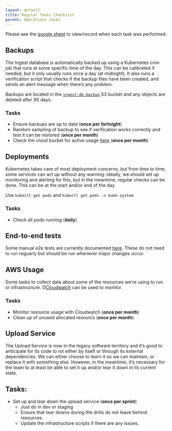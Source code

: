 ```yaml
---
layout: default
title: Regular Tasks Checklist
parent: Operations tasks
---
```


Please see the [google sheet](https://docs.google.com/spreadsheets/d/1KtY7_N9vj5hChdSzM3wY6zOn2hhwTI7Xbkx5__5wLsc/edit#gid=0) to view/record when each task was performed.


## Backups
The Ingest database is automatically backed up using a Kubernetes cron job that runs at some specific time of the day. This can be calibrated if needed, but it only usually runs once a day (at midnight). It also runs a verification script that checks if the backup files have been created, and sends an alert message when there’s any problem.

Backups are located in the [`ingest-db-backup`](https://s3.console.aws.amazon.com/s3/buckets/ingest-db-backup?region=us-east-1) S3 bucket and any objects are deleted after 90 days.

### Tasks
- Ensure backups are up to date (**once per fortnight**)
- Random sampling of backup to see if verification works correctly and test it can be restored (**once per month**)
- Check the cloud bucket for active usage [here](https://s3.console.aws.amazon.com/s3/bucket/ingest-db-backup/metrics/bucket_metrics?region=us-east-1&tab=storage&period=2w) (**once per month**)

## Deployments
Kubernetes takes care of most deployment concerns, but from time to time, some services can act up without any warning. Ideally, we should set up monitoring and alerting for this, but in the meantime, regular checks can be done. This can be at the start and/or end of the day.

Use `kubectl get pods`
and `kubectl get pods -n kube-system`

### Tasks
- Check all pods running (**daily**)

## End-to-end tests
Some manual e2e tests are currently documented [here](e2e-tests.html). These do not need to run reguarly but should be run whenever major changes occur.


## AWS Usage
Some tasks to collect data about some of the resources we're using to run or infrastructure. D[Cloudwatch](https://console.aws.amazon.com/cloudwatch/home?region=us-east-1#cw:dashboard=EC2) can be used to monitor.

### Tasks
- Monitor resource usage with Cloudwatch (**once per month**)
- Clean up of unused allocated resourcs (**once per month**)

## Upload Service
The Upload Service is now in the legacy software territory and it’s good to anticipate for its code to rot either by itself or through its external dependencies. We can either choose to learn it so we can maintain, or replace it with something else. However, in the meantime, it’s necessary for the team to at least be able to set it up and/or tear it down in its current state.

## Tasks:
- Set up and tear down the upload service (**once per sprint**)
    - Just do in dev or staging
    - Ensure that tear downs during the drills do not leave behind resources.
    - Update the infrastructure scripts if there are any issues.

